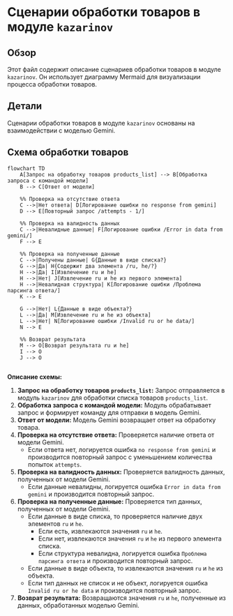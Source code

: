 # Сценарии обработки товаров в модуле `kazarinov`

## Обзор

Этот файл содержит описание сценариев обработки товаров в модуле `kazarinov`. Он использует диаграмму Mermaid для визуализации процесса обработки товаров.

## Детали

Сценарии обработки товаров в модуле `kazarinov` основаны на взаимодействии с моделью Gemini. 

## Схема обработки товаров

```mermaid
flowchart TD
    A[Запрос на обработку товаров products_list] --> B[Обработка запроса с командой модели]
    B --> C[Ответ от модели]
    
    %% Проверка на отсутствие ответа
    C -->|Нет ответа| D[Логирование ошибки no response from gemini]
    D --> E[Повторный запрос /attempts - 1/]

    %% Проверка на валидность данных
    C -->|Невалидные данные| F[Логирование ошибки /Error in data from gemini/]
    F --> E

    %% Проверка на полученные данные
    C -->|Получены данные| G{Данные в виде списка?}
    G -->|Да| H{Содержит два элемента /ru, he/?}
    H -->|Да| I[Извлечение ru и he]
    H -->|Нет| J[Извлечение ru и he из первого элемента]
    H -->|Невалидная структура| K[Логирование ошибки /Проблема парсинга ответа/]
    K --> E

    G -->|Нет| L{Данные в виде объекта?}
    L -->|Да| M[Извлечение ru и he из объекта]
    L -->|Нет| N[Логирование ошибки /Invalid ru or he data/]
    N --> E

    %% Возврат результата
    M --> O[Возврат результата ru и he]
    I --> O
    J --> O


```

**Описание схемы:**

1. **Запрос на обработку товаров `products_list`:**  Запрос отправляется в модуль `kazarinov` для обработки списка товаров `products_list`.
2. **Обработка запроса с командой модели:** Модуль обрабатывает запрос и формирует команду для отправки в модель Gemini.
3. **Ответ от модели:**  Модель Gemini возвращает ответ на обработку товара.
4. **Проверка на отсутствие ответа:** Проверяется наличие ответа от модели Gemini.
    - Если ответа нет, логируется ошибка `no response from gemini` и производится повторный запрос с уменьшением количества попыток `attempts`.
5. **Проверка на валидность данных:** Проверяется валидность данных, полученных от модели Gemini. 
    - Если данные невалидны, логируется ошибка `Error in data from gemini` и производится повторный запрос.
6. **Проверка на полученные данные:** Проверяется тип данных, полученных от модели Gemini.
    - Если данные в виде списка, то проверяется наличие двух элементов `ru` и `he`.
        - Если есть, извлекаются значения `ru` и `he`.
        - Если нет, извлекаются значения `ru` и `he` из первого элемента списка.
        - Если структура невалидна, логируется ошибка `Проблема парсинга ответа` и производится повторный запрос.
    - Если данные в виде объекта, то извлекаются значения `ru` и `he` из объекта.
    - Если тип данных не список и не объект, логируется ошибка `Invalid ru or he data` и производится повторный запрос.
7. **Возврат результата:**  Возвращаются значения `ru` и `he`, полученные из данных, обработанных моделью Gemini.